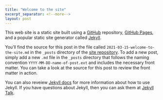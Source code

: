 ```yaml
---
title: "Welcome to the site"
excerpt_separator: <!--more-->
layout: post
--- 
```


This web site is a static site built using a [GitHub](https://github.com/) repository, [GitHub Pages](https://pages.github.com/), and a popular static site generator called [Jekyll](https://jekyllrb.com/).

You’ll find the source for this post in the file called `2021-03-15-welcome-to-the-site.md` in the `_posts` directory of the [site repository](https://github.com/maxgray20/english-3210). To add a new post, simply add a new `.md` file in the `_posts` directory that follows the naming convention `YYYY-MM-DD-name-of-post.ext` and includes the necessary front matter. You can take a look at the source for this post to review the front matter in action.

<!--more-->

You can also reveiew [Jekyll docs][jekyll-docs] for more information about how to use Jekyll. If you have questions about Jekyll, then you can ask them at [Jekyll Talk][jekyll-talk].

[jekyll-docs]: http://jekyllrb.com/docs/home
[jekyll-talk]: https://talk.jekyllrb.com/
